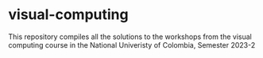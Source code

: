 # visual-computing
This repository compiles all the solutions to the workshops from the visual computing course in the National Univeristy of Colombia, Semester 2023-2 
